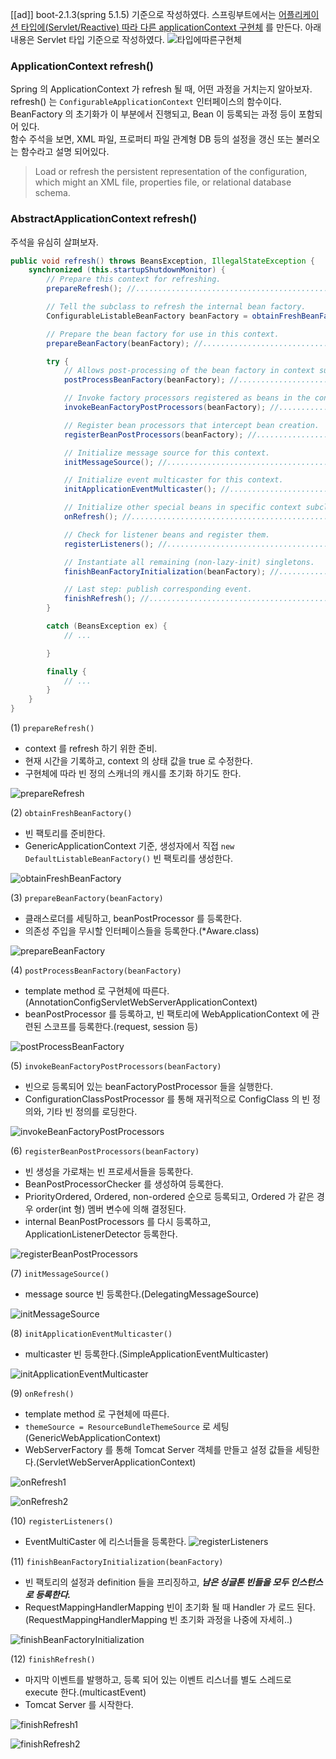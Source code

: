 [[ad]]
boot-2.1.3(spring 5.1.5) 기준으로 작성하였다.
스프링부트에서는 [어플리케이션 타입에(Servlet/Reactive) 따라 다른 applicationContext 구현체](https://pplenty.tistory.com/2) 를 만든다.
아래 내용은 Servlet 타입 기준으로 작성하였다.
![타입에따른구현체](https://t1.daumcdn.net/cfile/tistory/99EB2A505E7A11E432)

### ApplicationContext refresh()
Spring 의 ApplicationContext 가 refresh 될 때, 어떤 과정을 거치는지 알아보자.  
refresh() 는 ```ConfigurableApplicationContext``` 인터페이스의 함수이다. BeanFactory 의 초기화가 이 부분에서 진행되고, Bean 이 등록되는 과정 등이 포함되어 있다.   
함수 주석을 보면, XML 파일, 프로퍼티 파일 관계형 DB 등의 설정을 갱신 또는 불러오는 함수라고 설명 되어있다.
> Load or refresh the persistent representation of the configuration,
> which might an XML file, properties file, or relational database schema.

### AbstractApplicationContext refresh()
주석을 유심히 살펴보자. 
```java
public void refresh() throws BeansException, IllegalStateException {
    synchronized (this.startupShutdownMonitor) {
        // Prepare this context for refreshing. 
        prepareRefresh(); //...........................................................(1)

        // Tell the subclass to refresh the internal bean factory.
        ConfigurableListableBeanFactory beanFactory = obtainFreshBeanFactory(); //.....(2)

        // Prepare the bean factory for use in this context.
        prepareBeanFactory(beanFactory); //............................................(3)

        try {
            // Allows post-processing of the bean factory in context subclasses.
            postProcessBeanFactory(beanFactory); //....................................(4)

            // Invoke factory processors registered as beans in the context.
            invokeBeanFactoryPostProcessors(beanFactory); //...........................(5)

            // Register bean processors that intercept bean creation.
            registerBeanPostProcessors(beanFactory); //................................(6)

            // Initialize message source for this context.
            initMessageSource(); //....................................................(7)

            // Initialize event multicaster for this context.
            initApplicationEventMulticaster(); //......................................(8)

            // Initialize other special beans in specific context subclasses.
            onRefresh(); //............................................................(9)

            // Check for listener beans and register them.
            registerListeners(); //....................................................(10)

            // Instantiate all remaining (non-lazy-init) singletons.
            finishBeanFactoryInitialization(beanFactory); //...........................(11)

            // Last step: publish corresponding event.
            finishRefresh(); //........................................................(12)
        }

        catch (BeansException ex) {
            // ...

        }

        finally {
            // ...
        }
    }
}
```

(1) ```prepareRefresh()```
- context 를 refresh 하기 위한 준비.
- 현재 시간을 기록하고, context 의 상태 값을 true 로 수정한다.
- 구현체에 따라 빈 정의 스캐너의 캐시를 초기화 하기도 한다.

![prepareRefresh](https://t1.daumcdn.net/cfile/tistory/995DC3455E84B37618)

(2) ```obtainFreshBeanFactory()```
- 빈 팩토리를 준비한다.
- GenericApplicationContext 기준, 생성자에서 직접 ```new DefaultListableBeanFactory()``` 빈 팩토리를 생성한다.

![obtainFreshBeanFactory](https://t1.daumcdn.net/cfile/tistory/995B20375E81FD7417)

(3) ```prepareBeanFactory(beanFactory)```
- 클래스로더를 세팅하고, beanPostProcessor 를 등록한다. 
- 의존성 주입을 무시할 인터페이스들을 등록한다.(*Aware.class)

![prepareBeanFactory](https://t1.daumcdn.net/cfile/tistory/99DA51385E84B2BD01)

(4) ```postProcessBeanFactory(beanFactory)```
- template method 로 구현체에 따른다. (AnnotationConfigServletWebServerApplicationContext)     
- beanPostProcessor 를 등록하고, 빈 팩토리에 WebApplicationContext 에 관련된 스코프를 등록한다.(request, session 등)

![postProcessBeanFactory](https://t1.daumcdn.net/cfile/tistory/99FEE9365E81FC0B16)

(5) ```invokeBeanFactoryPostProcessors(beanFactory)```
- 빈으로 등록되어 있는 beanFactoryPostProcessor 들을 실행한다.
- ConfigurationClassPostProcessor 를 통해 재귀적으로 ConfigClass 의 빈 정의와, 기타 빈 정의를 로딩한다.

![invokeBeanFactoryPostProcessors](https://t1.daumcdn.net/cfile/tistory/99AD1C495E8204141F)

(6) ```registerBeanPostProcessors(beanFactory)```
- 빈 생성을 가로채는 빈 프로세서들을 등록한다.
- BeanPostProcessorChecker 를 생성하여 등록한다.
- PriorityOrdered, Ordered, non-ordered 순으로 등록되고, Ordered 가 같은 경우 order(int 형) 멤버 변수에 의해 결정된다.
- internal BeanPostProcessors 를 다시 등록하고, ApplicationListenerDetector 등록한다.

![registerBeanPostProcessors](https://t1.daumcdn.net/cfile/tistory/99A6D1495E8204140C)

(7) ```initMessageSource()```
- message source 빈 등록한다.(DelegatingMessageSource)

![initMessageSource](https://t1.daumcdn.net/cfile/tistory/99F3F8495E8204141C)

(8) ```initApplicationEventMulticaster()```
- multicaster 빈 등록한다.(SimpleApplicationEventMulticaster)

![initApplicationEventMulticaster](https://t1.daumcdn.net/cfile/tistory/99995E3E5E8205321C)

(9) ```onRefresh()```
- template method 로 구현체에 따른다.  
- ```themeSource = ResourceBundleThemeSource``` 로 세팅(GenericWebApplicationContext)   
- WebServerFactory 를 통해 Tomcat Server 객체를 만들고 설정 값들을 세팅한다.(ServletWebServerApplicationContext)

![onRefresh1](https://t1.daumcdn.net/cfile/tistory/99E7D0495E82041516)

![onRefresh2](https://t1.daumcdn.net/cfile/tistory/999CCC385E8207291B)

(10) ```registerListeners()```
- EventMultiCaster 에 리스너들을 등록한다.
![registerListeners](https://t1.daumcdn.net/cfile/tistory/99DECA495E82041510)

(11) ```finishBeanFactoryInitialization(beanFactory)```
- 빈 팩토리의 설정과 definition 들을 프리징하고, ***남은 싱글톤 빈들을 모두 인스턴스로 등록한다.***
- RequestMappingHandlerMapping 빈이 초기화 될 때 Handler 가 로드 된다. (RequestMappingHandlerMapping 빈 초기화 과정을 나중에 자세히..)

![finishBeanFactoryInitialization](https://t1.daumcdn.net/cfile/tistory/9929913F5E8204160E)
         
(12) ```finishRefresh()```
- 마지막 이벤트를 발행하고, 등록 되어 있는 이벤트 리스너를 별도 스레드로 execute 한다.(multicastEvent)
- Tomcat Server 를 시작한다.

![finishRefresh1](https://t1.daumcdn.net/cfile/tistory/992C183F5E8204161B)

![finishRefresh2](https://t1.daumcdn.net/cfile/tistory/99436D3F5E8206C51C)
